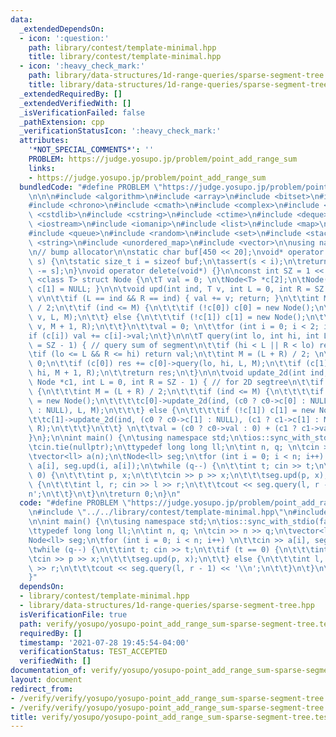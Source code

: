 ```yaml
---
data:
  _extendedDependsOn:
  - icon: ':question:'
    path: library/contest/template-minimal.hpp
    title: library/contest/template-minimal.hpp
  - icon: ':heavy_check_mark:'
    path: library/data-structures/1d-range-queries/sparse-segment-tree.hpp
    title: library/data-structures/1d-range-queries/sparse-segment-tree.hpp
  _extendedRequiredBy: []
  _extendedVerifiedWith: []
  _isVerificationFailed: false
  _pathExtension: cpp
  _verificationStatusIcon: ':heavy_check_mark:'
  attributes:
    '*NOT_SPECIAL_COMMENTS*': ''
    PROBLEM: https://judge.yosupo.jp/problem/point_add_range_sum
    links:
    - https://judge.yosupo.jp/problem/point_add_range_sum
  bundledCode: "#define PROBLEM \"https://judge.yosupo.jp/problem/point_add_range_sum\"\
    \n\n\n#include <algorithm>\n#include <array>\n#include <bitset>\n#include <cassert>\n\
    #include <chrono>\n#include <cmath>\n#include <complex>\n#include <cstdio>\n#include\
    \ <cstdlib>\n#include <cstring>\n#include <ctime>\n#include <deque>\n#include\
    \ <iostream>\n#include <iomanip>\n#include <list>\n#include <map>\n#include <numeric>\n\
    #include <queue>\n#include <random>\n#include <set>\n#include <stack>\n#include\
    \ <string>\n#include <unordered_map>\n#include <vector>\n\nusing namespace std;\n\
    \n// bump allocator\n\nstatic char buf[450 << 20];\nvoid* operator new(size_t\
    \ s) {\n\tstatic size_t i = sizeof buf;\n\tassert(s < i);\n\treturn (void*)&buf[i\
    \ -= s];\n}\nvoid operator delete(void*) {}\n\nconst int SZ = 1 << 30;\n\ntemplate\
    \ <class T> struct Node {\n\tT val = 0; \n\tNode<T> *c[2];\n\tNode() { c[0] =\
    \ c[1] = NULL; }\n\n\tvoid upd(int ind, T v, int L = 0, int R = SZ - 1) { // add\
    \ v\n\t\tif (L == ind && R == ind) { val += v; return; }\n\t\tint M = (L + R)\
    \ / 2;\n\t\tif (ind <= M) {\n\t\t\tif (!c[0]) c[0] = new Node();\n\t\t\tc[0]->upd(ind,\
    \ v, L, M);\n\t\t} else {\n\t\t\tif (!c[1]) c[1] = new Node();\n\t\t\tc[1]->upd(ind,\
    \ v, M + 1, R);\n\t\t}\n\t\tval = 0; \n\t\tfor (int i = 0; i < 2; i++)\n\t\t\t\
    if (c[i]) val += c[i]->val;\n\t}\n\n\tT query(int lo, int hi, int L = 0, int R\
    \ = SZ - 1) { // query sum of segment\n\t\tif (hi < L || R < lo) return 0;\n\t\
    \tif (lo <= L && R <= hi) return val;\n\t\tint M = (L + R) / 2; \n\t\tT res =\
    \ 0;\n\t\tif (c[0]) res += c[0]->query(lo, hi, L, M);\n\t\tif (c[1]) res += c[1]->query(lo,\
    \ hi, M + 1, R);\n\t\treturn res;\n\t}\n\n\tvoid update_2d(int ind, Node *c0,\
    \ Node *c1, int L = 0, int R = SZ - 1) { // for 2D segtree\n\t\tif (L != R)\t\
    \ {\n\t\t\tint M = (L + R) / 2;\n\t\t\tif (ind <= M) {\n\t\t\t\tif (!c[0]) c[0]\
    \ = new Node();\n\t\t\t\tc[0]->update_2d(ind, (c0 ? c0->c[0] : NULL), (c1 ? c1->c[0]\
    \ : NULL), L, M);\n\t\t\t} else {\n\t\t\t\tif (!c[1]) c[1] = new Node();\n\t\t\
    \t\tc[1]->update_2d(ind, (c0 ? c0->c[1] : NULL), (c1 ? c1->c[1] : NULL), M + 1,\
    \ R);\n\t\t\t}\n\t\t} \n\t\tval = (c0 ? c0->val : 0) + (c1 ? c1->val : 0);\n\t\
    }\n};\n\nint main() {\n\tusing namespace std;\n\tios::sync_with_stdio(false);\n\
    \tcin.tie(nullptr);\n\ttypedef long long ll;\n\tint n, q; \n\tcin >> n >> q;\n\
    \tvector<ll> a(n);\n\tNode<ll> seg;\n\tfor (int i = 0; i < n; i++) \n\t\tcin >>\
    \ a[i], seg.upd(i, a[i]);\n\twhile (q--) {\n\t\tint t; cin >> t;\n\t\tif (t ==\
    \ 0) {\n\t\t\tint p, x;\n\t\t\tcin >> p >> x;\n\t\t\tseg.upd(p, x);\n\t\t} else\
    \ {\n\t\t\tint l, r; cin >> l >> r;\n\t\t\tcout << seg.query(l, r - 1) << '\\\
    n';\n\t\t}\n\t}\n\treturn 0;\n}\n"
  code: "#define PROBLEM \"https://judge.yosupo.jp/problem/point_add_range_sum\"\n\
    \n#include \"../../library/contest/template-minimal.hpp\"\n#include \"../../library/data-structures/1d-range-queries/sparse-segment-tree.hpp\"\
    \n\nint main() {\n\tusing namespace std;\n\tios::sync_with_stdio(false);\n\tcin.tie(nullptr);\n\
    \ttypedef long long ll;\n\tint n, q; \n\tcin >> n >> q;\n\tvector<ll> a(n);\n\t\
    Node<ll> seg;\n\tfor (int i = 0; i < n; i++) \n\t\tcin >> a[i], seg.upd(i, a[i]);\n\
    \twhile (q--) {\n\t\tint t; cin >> t;\n\t\tif (t == 0) {\n\t\t\tint p, x;\n\t\t\
    \tcin >> p >> x;\n\t\t\tseg.upd(p, x);\n\t\t} else {\n\t\t\tint l, r; cin >> l\
    \ >> r;\n\t\t\tcout << seg.query(l, r - 1) << '\\n';\n\t\t}\n\t}\n\treturn 0;\n\
    }"
  dependsOn:
  - library/contest/template-minimal.hpp
  - library/data-structures/1d-range-queries/sparse-segment-tree.hpp
  isVerificationFile: true
  path: verify/yosupo/yosupo-point_add_range_sum-sparse-segment-tree.test.cpp
  requiredBy: []
  timestamp: '2021-07-28 19:45:54-04:00'
  verificationStatus: TEST_ACCEPTED
  verifiedWith: []
documentation_of: verify/yosupo/yosupo-point_add_range_sum-sparse-segment-tree.test.cpp
layout: document
redirect_from:
- /verify/verify/yosupo/yosupo-point_add_range_sum-sparse-segment-tree.test.cpp
- /verify/verify/yosupo/yosupo-point_add_range_sum-sparse-segment-tree.test.cpp.html
title: verify/yosupo/yosupo-point_add_range_sum-sparse-segment-tree.test.cpp
---
```

